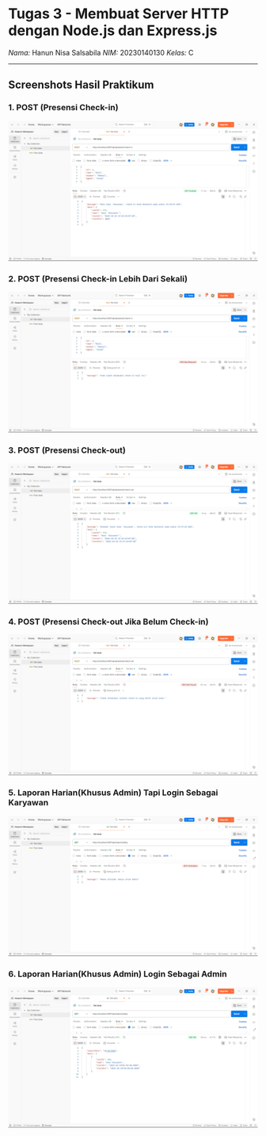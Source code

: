 # Tugas 3 - Membuat Server HTTP dengan Node.js dan Express.js

*Nama:* Hanun Nisa Salsabila
*NIM:* 20230140130 
*Kelas:* C  


---

## Screenshots Hasil Praktikum

### 1. POST (Presensi Check-in)
![POST](TUGAS/Screenshots/presensi_checkin.png)

### 2. POST (Presensi Check-in Lebih Dari Sekali)
![POST](TUGAS/Screenshots/Presensi_Checkin_Lebih_dari_Sekali.png)

### 3. POST (Presensi Check-out)
![POST](TUGAS/Screenshots/Presensi_Checkout.png)

### 4. POST (Presensi Check-out Jika Belum Check-in)
![POST](TUGAS/Screenshots/Presensi_Checkout_Jika_Belum_Checkin.png)

### 5. Laporan Harian(Khusus Admin) Tapi Login Sebagai Karyawan
![GET](TUGAS/Screenshots/Laporan_Harian_Sebagai_Karyawan.png)

### 6. Laporan Harian(Khusus Admin) Login Sebagai Admin
![GET](TUGAS/Screenshots/Laporan_Harian_Sebagai_Admin.png)